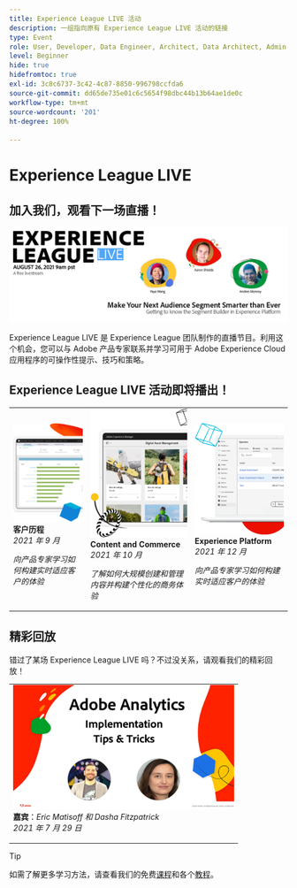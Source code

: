 ```yaml
---
title: Experience League LIVE 活动
description: 一组指向原有 Experience League LIVE 活动的链接
type: Event
role: User, Developer, Data Engineer, Architect, Data Architect, Admin, Leader
level: Beginner
hide: true
hidefromtoc: true
exl-id: 3c8c6737-3c42-4c87-8850-996798ccfda6
source-git-commit: dd65de735e01c6c5654f98dbc44b13b64ae1de0c
workflow-type: tm+mt
source-wordcount: '201'
ht-degree: 100%

---
```


# Experience League LIVE

## 加入我们，观看下一场直播！

<a href="https://www.youtube.com/watch?v=rogVKsTFbWk"><img alt="单击会将您定向到 Experience League LIVE 直播活动的 YouTube 大厅" src="assets/1440x492.png" /></a>

Experience League LIVE 是 Experience League 团队制作的直播节目。利用这个机会，您可以与 Adobe 产品专家联系并学习可用于 Adobe Experience Cloud 应用程序的可操作性提示、技巧和策略。


## Experience League LIVE 活动即将播出！

<table>
<tr>
  <td>
      <img alt="内容服务" src="./assets/journeys.png" />
     <div>
          <strong>客户历程</strong>
     </div>
     <div>
          <em>2021 年 9 月</em>
     </div>
    <p>
    <em>向产品专家学习如何构建实时适应客户的体验</em>
    <p>
  </td>
  <td>
      <img alt="内容服务" src="./assets/content.png" />
     <div>
          <strong>Content and Commerce</strong>
     <div>
          <em>2021 年 10 月</em>
     </div>
     </div>
    <p>
    <em>了解如何大规模创建和管理内容并构建个性化的商务体验</em>
    <p>
  </td>
  <td>
      <img alt="内容服务" src="./assets/platform.png" />
     <div>
          <strong>Experience Platform</strong>
     </div>
     <div>
          <em>2021 年 12 月</em>
     </div>    
    <p>
    <em>向产品专家学习如何构建实时适应客户的体验</em>
    <p>
  </td>
</tr>
</table>


## 精彩回放

错过了某场 Experience League LIVE 吗？不过没关系，请观看我们的精彩回放！

<table>
<tr>

<td>
    <a href="https://www.youtube.com/watch?v=lxOvLCzEGBI">
      <img height="225" width="400" alt="Experience League LIVE" src="assets/exl-live-after2.jpg" />
    </a>
     <div>
          <strong>嘉宾</strong>：<i>Eric Matisoff 和 Dasha Fitzpatrick</i>
     </div>
     <div>
          <em>2021 年 7 月 29 日</em>
     </div>    
    <p>
    <em></em>
    <p>
  </td>
</tr>
</table>

>[!TIP]
>
>如需了解更多学习方法，请查看我们的免费[课程](https://experienceleague.adobe.com/#dashboard/learning)和各个[教程](https://experienceleague.adobe.com/docs/home-tutorials.html?lang=zh-Hans)。
